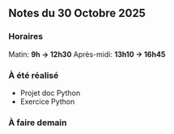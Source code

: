 ## Notes du 30 Octobre 2025

### Horaires 
Matin: **9h → 12h30**
Après-midi: **13h10 → 16h45**

### À été réalisé
- Projet doc Python
- Exercice Python

### À faire demain
